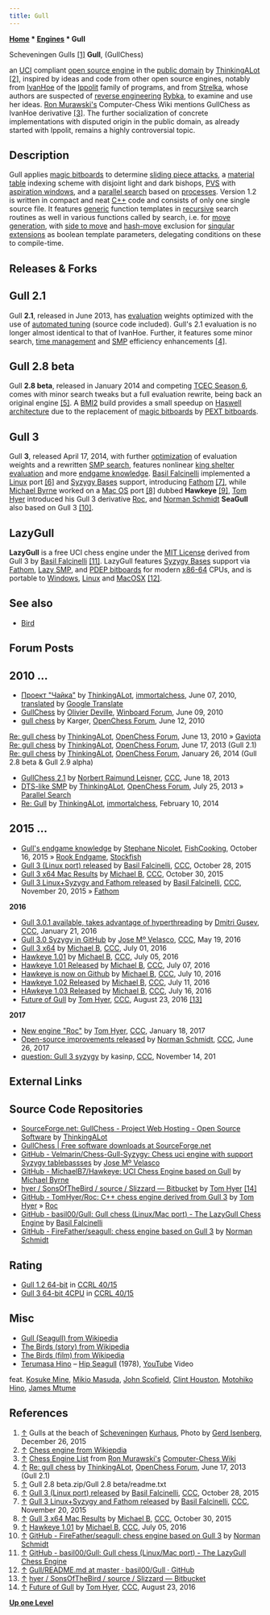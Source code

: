 ```yaml
---
title: Gull
---
```

**[Home](Home "Home") * [Engines](Engines "Engines") * Gull**

[](File:ScheveningenGulls.JPG) Scheveningen Gulls <a id="cite-note-1" href="#cite-ref-1">[1]</a>
**Gull**, (GullChess)

an [UCI](UCI "UCI") compliant [open source engine](Category:Open_Source "Category:Open Source") in the [public domain](https://en.wikipedia.org/wiki/Public_domain) by [ThinkingALot](ThinkingALot "ThinkingALot") <a id="cite-note-2" href="#cite-ref-2">[2]</a>, inspired by ideas and code from other open source engines, notably from [IvanHoe](IvanHoe "IvanHoe") of the [Ippolit](Ippolit "Ippolit") family of programs, and from [Strelka](Strelka "Strelka"), whose authors are suspected of [reverse engineering](https://en.wikipedia.org/wiki/Reverse_engineering) [Rybka](Rybka "Rybka"), to examine and use her ideas. [Ron Murawski's](Ron_Murawski "Ron Murawski") Computer-Chess Wiki mentions GullChess as IvanHoe derivative <a id="cite-note-3" href="#cite-ref-3">[3]</a>. The further socialization of concrete implementations with disputed origin in the public domain, as already started with Ippolit, remains a highly controversial topic.

## Description

Gull applies [magic bitboards](Magic_Bitboards "Magic Bitboards") to determine [sliding piece attacks](Sliding_Piece_Attacks "Sliding Piece Attacks"), a [material table](Material_Tables "Material Tables") indexing scheme with disjoint light and dark bishops, [PVS](Principal_Variation_Search "Principal Variation Search") with [aspiration windows](Aspiration_Windows "Aspiration Windows"), and a [parallel search](Parallel_Search "Parallel Search") based on [processes](Process "Process"). Version 1.2 is written in compact and neat [C++](Cpp "Cpp") code and consists of only one single source file. It features [generic](Generic_Programming "Generic Programming") function templates in [recursive](Recursion "Recursion") search routines as well in various functions called by search, i.e. for [move generation](Move_Generation "Move Generation"), with [side to move](Side_to_move "Side to move") and [hash-move](Hash_Move "Hash Move") exclusion for [singular extensions](Singular_Extensions "Singular Extensions") as boolean template parameters, delegating conditions on these to compile-time.

## Releases & Forks

## Gull 2.1

Gull **2.1**, released in June 2013, has [evaluation](Evaluation "Evaluation") weights optimized with the use of [automated tuning](Automated_Tuning "Automated Tuning") (source code included). Gull's 2.1 evaluation is no longer almost identical to that of IvanHoe. Further, it features some minor search, [time management](Time_Management "Time Management") and [SMP](Parallel_Search "Parallel Search") efficiency enhancements <a id="cite-note-4" href="#cite-ref-4">[4]</a>.

## Gull 2.8 beta

Gull **2.8 beta**, released in January 2014 and competing [TCEC Season 6](TCEC_Season_6 "TCEC Season 6"), comes with minor search tweaks but a full evaluation rewrite, being back an original engine <a id="cite-note-5" href="#cite-ref-5">[5]</a>. A [BMI2](BMI2 "BMI2") build provides a small speedup on [Haswell architecture](https://en.wikipedia.org/wiki/Haswell_%28microarchitecture%29) due to the replacement of [magic bitboards](Magic_Bitboards "Magic Bitboards") by [PEXT bitboards](BMI2#PEXTBitboards "BMI2").

## Gull 3

Gull **3**, released April 17, 2014, with further [optimization](Automated_Tuning "Automated Tuning") of evaluation weights and a rewritten [SMP search](Parallel_Search "Parallel Search"), features nonlinear [king shelter evaluation](King_Safety#PawnShield "King Safety") and more [endgame knowledge](Endgame "Endgame"). [Basil Falcinelli](Basil_Falcinelli "Basil Falcinelli") implemented a [Linux](Linux "Linux") port <a id="cite-note-6" href="#cite-ref-6">[6]</a> and [Syzygy Bases](Syzygy_Bases "Syzygy Bases") support, introducing [Fathom](Syzygy_Bases#Fathom "Syzygy Bases") <a id="cite-note-7" href="#cite-ref-7">[7]</a>, while [Michael Byrne](Michael_Byrne "Michael Byrne") worked on a [Mac OS](Mac_OS "Mac OS") port <a id="cite-note-8" href="#cite-ref-8">[8]</a> dubbed **Hawkeye** <a id="cite-note-9" href="#cite-ref-9">[9]</a>, [Tom Hyer](index.php?title=Tom_Hyer&action=edit&redlink=1 "Tom Hyer (page does not exist)") introduced his Gull 3 derivative [Roc](Roc "Roc"), and [Norman Schmidt](Norman_Schmidt "Norman Schmidt") **SeaGull** also based on Gull 3 <a id="cite-note-10" href="#cite-ref-10">[10]</a>.

## LazyGull

**LazyGull** is a free UCI chess engine under the [MIT License](Massachusetts_Institute_of_Technology#License "Massachusetts Institute of Technology") derived from Gull 3 by [Basil Falcinelli](Basil_Falcinelli "Basil Falcinelli") <a id="cite-note-11" href="#cite-ref-11">[11]</a>. LazyGull features [Syzygy Bases](Syzygy_Bases "Syzygy Bases") support via [Fathom](Syzygy_Bases#Fathom "Syzygy Bases"), [Lazy SMP](Lazy_SMP "Lazy SMP"), and [PDEP bitboards](BMI2#PDEPBitboards "BMI2") for modern [x86-64](X86-64 "X86-64") CPUs, and is portable to [Windows](Windows "Windows"), [Linux](Linux "Linux") and [MacOSX](Mac_OS "Mac OS") <a id="cite-note-12" href="#cite-ref-12">[12]</a>.

## See also

- [Bird](Category:Bird "Category:Bird")

## Forum Posts

## 2010 ...

- [Проект "Чайка"](http://immortalchess.net/forum/showthread.php?t=2354) by [ThinkingALot](ThinkingALot "ThinkingALot"), [immortalchess](Computer_Chess_Forums "Computer Chess Forums"), June 07, 2010, [translated](http://translate.google.com/translate?sl=ru&tl=en&js=n&prev=_t&hl=en&ie=UTF-8&layout=2&eotf=1&u=http%3A%2F%2Fimmortalchess.net%2Fforum%2Findex.php) by [Google Translate](https://en.wikipedia.org/wiki/Google_Translate)
- [GullChess](http://www.open-aurec.com/wbforum/viewtopic.php?f=2&t=51022) by [Olivier Deville](Olivier_Deville "Olivier Deville"), [Winboard Forum](Computer_Chess_Forums "Computer Chess Forums"), June 09, 2010
- [gull chess](http://www.open-chess.org/viewtopic.php?f=7&t=109) by Karger, [OpenChess Forum](Computer_Chess_Forums "Computer Chess Forums"), June 12, 2010

[Re: gull chess](http://www.open-chess.org/viewtopic.php?f=7&t=109&p=724#p724) by [ThinkingALot](ThinkingALot "ThinkingALot"), [OpenChess Forum](Computer_Chess_Forums "Computer Chess Forums"), June 13, 2010 » [Gaviota](Gaviota "Gaviota")
[Re: gull chess](http://www.open-chess.org/viewtopic.php?f=7&t=109&start=120#p18910) by [ThinkingALot](ThinkingALot "ThinkingALot"), [OpenChess Forum](Computer_Chess_Forums "Computer Chess Forums"), June 17, 2013 (Gull 2.1)
[Re: gull chess](http://www.open-chess.org/viewtopic.php?f=7&t=109&start=150#p20221) by [ThinkingALot](ThinkingALot "ThinkingALot"), [OpenChess Forum](Computer_Chess_Forums "Computer Chess Forums"), January 26, 2014 (Gull 2.8 beta & Gull 2.9 alpha)

- [GullChess 2.1](http://www.talkchess.com/forum/viewtopic.php?t=48325) by [Norbert Raimund Leisner](Norbert_Raimund_Leisner "Norbert Raimund Leisner"), [CCC](CCC "CCC"), June 18, 2013
- [DTS-like SMP](http://www.open-chess.org/viewtopic.php?f=5&t=2378) by [ThinkingALot](ThinkingALot "ThinkingALot"), [OpenChess Forum](Computer_Chess_Forums "Computer Chess Forums"), July 25, 2013 » [Parallel Search](Parallel_Search "Parallel Search")
- [Re: Gull](http://immortalchess.net/forum/showpost.php?p=464718&postcount=326) by [ThinkingALot](ThinkingALot "ThinkingALot"), [immortalchess](Computer_Chess_Forums "Computer Chess Forums"), February 10, 2014

## 2015 ...

- [Gull's endgame knowledge](https://groups.google.com/d/msg/fishcooking/Xh8p8KXGrso/aguB__krDAAJ) by [Stephane Nicolet](Stephane_Nicolet "Stephane Nicolet"), [FishCooking](Computer_Chess_Forums "Computer Chess Forums"), October 16, 2015 » [Rook Endgame](Rook_Endgame "Rook Endgame"), [Stockfish](Stockfish "Stockfish")
- [Gull 3 (Linux port) released](http://www.talkchess.com/forum/viewtopic.php?t=58071) by [Basil Falcinelli](Basil_Falcinelli "Basil Falcinelli"), [CCC](CCC "CCC"), October 28, 2015
- [Gull 3 x64 Mac Results](http://www.talkchess.com/forum/viewtopic.php?t=58096) by [Michael B](Michael_Byrne "Michael Byrne"), [CCC](CCC "CCC"), October 30, 2015
- [Gull 3 Linux+Syzygy and Fathom released](http://www.talkchess.com/forum/viewtopic.php?t=58299) by [Basil Falcinelli](Basil_Falcinelli "Basil Falcinelli"), [CCC](CCC "CCC"), November 20, 2015 » [Fathom](Syzygy_Bases#Fathom "Syzygy Bases")

**2016**

- [Gull 3.0.1 available, takes advantage of hyperthreading](http://www.talkchess.com/forum/viewtopic.php?t=59002) by [Dmitri Gusev](Dmitri_Gusev "Dmitri Gusev"), [CCC](CCC "CCC"), January 21, 2016
- [Gull 3.0 Syzygy in GitHub](http://www.talkchess.com/forum/viewtopic.php?t=60217) by [Jose Mº Velasco](index.php?title=Jose_M%C2%BA_Velasco&action=edit&redlink=1 "Jose Mº Velasco (page does not exist)"), [CCC](CCC "CCC"), May 19, 2016
- [Gull 3 x64](http://www.talkchess.com/forum/viewtopic.php?t=60663) by [Michael B](Michael_Byrne "Michael Byrne"), [CCC](CCC "CCC"), July 01, 2016
- [Hawkeye 1.01](http://www.talkchess.com/forum/viewtopic.php?t=60695) by [Michael B](Michael_Byrne "Michael Byrne"), [CCC](CCC "CCC"), July 05, 2016
- [Hawkeye 1.01 Released](http://www.talkchess.com/forum/viewtopic.php?t=60725) by [Michael B](Michael_Byrne "Michael Byrne"), [CCC](CCC "CCC"), July 07, 2016
- [Hawkeye is now on Github](http://www.talkchess.com/forum/viewtopic.php?t=60772) by [Michael B](Michael_Byrne "Michael Byrne"), [CCC](CCC "CCC"), July 10, 2016
- [Hawkeye 1.02 Released](http://www.talkchess.com/forum/viewtopic.php?t=60776) by [Michael B](Michael_Byrne "Michael Byrne"), [CCC](CCC "CCC"), July 11, 2016
- [HAwkeye 1.03 Released](http://www.talkchess.com/forum/viewtopic.php?t=60831) by [Michael B](Michael_Byrne "Michael Byrne"), [CCC](CCC "CCC"), July 16, 2016
- [Future of Gull](http://www.talkchess.com/forum/viewtopic.php?t=61195) by [Tom Hyer](index.php?title=Tom_Hyer&action=edit&redlink=1 "Tom Hyer (page does not exist)"), [CCC](CCC "CCC"), August 23, 2016 <a id="cite-note-13" href="#cite-ref-13">[13]</a>

**2017**

- [New engine "Roc"](http://www.talkchess.com/forum/viewtopic.php?t=62856) by [Tom Hyer](index.php?title=Tom_Hyer&action=edit&redlink=1 "Tom Hyer (page does not exist)"), [CCC](CCC "CCC"), January 18, 2017
- [Open-source improvements released](http://www.talkchess.com/forum/viewtopic.php?t=64418) by [Norman Schmidt](Norman_Schmidt "Norman Schmidt"), [CCC](CCC "CCC"), June 26, 2017
- [question: Gull 3 syzygy](http://www.talkchess.com/forum3/viewtopic.php?f=2&t=65727) by kasinp, [CCC](CCC "CCC"), November 14, 201

## External Links

## Source Code Repositories

- [SourceForge.net: GullChess - Project Web Hosting - Open Source Software](http://gullchess.sourceforge.net/) by [ThinkingALot](ThinkingALot "ThinkingALot")
- [GullChess | Free software downloads at SourceForge.net](http://sourceforge.net/projects/gullchess/)
- [GitHub - Velmarin/Chess-Gull-Syzygy: Chess uci engine with support Syzygy tablebassses](https://github.com/Velmarin/Chess-Gull-Syzygy) by [Jose Mº Velasco](index.php?title=Jose_M%C2%BA_Velasco&action=edit&redlink=1 "Jose Mº Velasco (page does not exist)")
- [GitHub - MichaelB7/Hawkeye: UCI Chess Engine based on Gull](https://github.com/MichaelB7/Hawkeye) by [Michael Byrne](Michael_Byrne "Michael Byrne")
- [hyer / SonsOfTheBird / source / Slizzard — Bitbucket](https://bitbucket.org/hyer/sonsofthebird/src/052b62b0c78d11889379d5909bbe617b70274076/Slizzard/?at=default) by [Tom Hyer](index.php?title=Tom_Hyer&action=edit&redlink=1 "Tom Hyer (page does not exist)") <a id="cite-note-14" href="#cite-ref-14">[14]</a>
- [GitHub - TomHyer/Roc: C++ chess engine derived from Gull 3](https://github.com/TomHyer/Roc) by [Tom Hyer](index.php?title=Tom_Hyer&action=edit&redlink=1 "Tom Hyer (page does not exist)") » [Roc](Roc "Roc")
- [GitHub - basil00/Gull: Gull chess (Linux/Mac port) - The LazyGull Chess Engine](https://github.com/basil00/Gull) by [Basil Falcinelli](Basil_Falcinelli "Basil Falcinelli")
- [GitHub - FireFather/seagull: chess engine based on Gull 3](https://github.com/FireFather/seagull) by [Norman Schmidt](Norman_Schmidt "Norman Schmidt")

## Rating

- [Gull 1.2 64-bit](http://www.computerchess.org.uk/ccrl/4040/cgi/engine_details.cgi?print=Details&each_game=1&eng=Gull%201.2%2064-bit#Gull_1_2_64-bit) in [CCRL 40/15](CCRL "CCRL")
- [Gull 3 64-bit 4CPU](http://www.computerchess.org.uk/ccrl/4040/cgi/engine_details.cgi?match_length=30&each_game=1&print=Details&each_game=1&eng=Gull%203%2064-bit%204CPU#Gull_3_64-bit_4CPU) in [CCRL 40/15](CCRL "CCRL")

## Misc

- [Gull (Seagull) from Wikipedia](https://en.wikipedia.org/wiki/Gull)
- [The Birds (story) from Wikipedia](https://en.wikipedia.org/wiki/The_Birds_%28story%29)
- [The Birds (film) from Wikipedia](https://en.wikipedia.org/wiki/The_Birds_%28film%29)
- [Terumasa Hino](Category:Terumasa_Hino "Category:Terumasa Hino") ‎– [Hip Seagull](http://www.ticro.com/search/T00003748/no_sub/detail/) (1978), [YouTube](https://en.wikipedia.org/wiki/YouTube) Video

feat. [Kosuke Mine](https://en.wikipedia.org/wiki/Kosuke_Mine), [Mikio Masuda](https://de.wikipedia.org/wiki/Mikio_Masuda), [John Scofield](Category:John_Scofield "Category:John Scofield"), [Clint Houston](https://en.wikipedia.org/wiki/Clint_Houston), [Motohiko Hino](https://en.wikipedia.org/wiki/Motohiko_Hino), [James Mtume](Category:James_Mtume "Category:James Mtume")

## References

1. <a id="cite-ref-1" href="#cite-note-1">↑</a> Gulls at the beach of [Scheveningen](https://en.wikipedia.org/wiki/Scheveningen) [Kurhaus](https://en.wikipedia.org/wiki/Kurhaus_of_Scheveningen), Photo by [Gerd Isenberg](Gerd_Isenberg "Gerd Isenberg"), December 26, 2015
1. <a id="cite-ref-2" href="#cite-note-2">↑</a> [Chess engine from Wikiepdia](https://en.wikipedia.org/wiki/Chess_engine)
1. <a id="cite-ref-3" href="#cite-note-3">↑</a> [Chess Engine List](http://computer-chess.org/doku.php?id=computer_chess:wiki:lists:chess_engine_list) from [Ron Murawski's](Ron_Murawski "Ron Murawski") [Computer-Chess Wiki](http://computer-chess.org/doku.php?id=home)
1. <a id="cite-ref-4" href="#cite-note-4">↑</a> [Re: gull chess](http://www.open-chess.org/viewtopic.php?f=7&t=109&start=120#p18910) by [ThinkingALot](ThinkingALot "ThinkingALot"), [OpenChess Forum](Computer_Chess_Forums "Computer Chess Forums"), June 17, 2013 (Gull 2.1)
1. <a id="cite-ref-5" href="#cite-note-5">↑</a> Gull 2.8 beta.zip/Gull 2.8 beta/readme.txt
1. <a id="cite-ref-6" href="#cite-note-6">↑</a> [Gull 3 (Linux port) released](http://www.talkchess.com/forum/viewtopic.php?t=58071) by [Basil Falcinelli](Basil_Falcinelli "Basil Falcinelli"), [CCC](CCC "CCC"), October 28, 2015
1. <a id="cite-ref-7" href="#cite-note-7">↑</a> [Gull 3 Linux+Syzygy and Fathom released](http://www.talkchess.com/forum/viewtopic.php?t=58299) by [Basil Falcinelli](Basil_Falcinelli "Basil Falcinelli"), [CCC](CCC "CCC"), November 20, 2015
1. <a id="cite-ref-8" href="#cite-note-8">↑</a> [Gull 3 x64 Mac Results](http://www.talkchess.com/forum/viewtopic.php?t=58096) by [Michael B](Michael_Byrne "Michael Byrne"), [CCC](CCC "CCC"), October 30, 2015
1. <a id="cite-ref-9" href="#cite-note-9">↑</a> [Hawkeye 1.01](http://www.talkchess.com/forum/viewtopic.php?t=60695) by [Michael B](Michael_Byrne "Michael Byrne"), [CCC](CCC "CCC"), July 05, 2016
1. <a id="cite-ref-10" href="#cite-note-10">↑</a> [GitHub - FireFather/seagull: chess engine based on Gull 3](https://github.com/FireFather/seagull) by [Norman Schmidt](Norman_Schmidt "Norman Schmidt")
1. <a id="cite-ref-11" href="#cite-note-11">↑</a> [GitHub - basil00/Gull: Gull chess (Linux/Mac port) - The LazyGull Chess Engine](https://github.com/basil00/Gull)
1. <a id="cite-ref-12" href="#cite-note-12">↑</a> [Gull/README.md at master · basil00/Gull · GitHub](https://github.com/basil00/Gull/blob/master/README.md)
1. <a id="cite-ref-13" href="#cite-note-13">↑</a> [hyer / SonsOfTheBird / source / Slizzard — Bitbucket](https://bitbucket.org/hyer/sonsofthebird/src/052b62b0c78d11889379d5909bbe617b70274076/Slizzard/?at=default)
1. <a id="cite-ref-14" href="#cite-note-14">↑</a>  [Future of Gull](http://www.talkchess.com/forum/viewtopic.php?t=61195) by [Tom Hyer](index.php?title=Tom_Hyer&action=edit&redlink=1 "Tom Hyer (page does not exist)"), [CCC](CCC "CCC"), August 23, 2016

**[Up one Level](Engines "Engines")**

